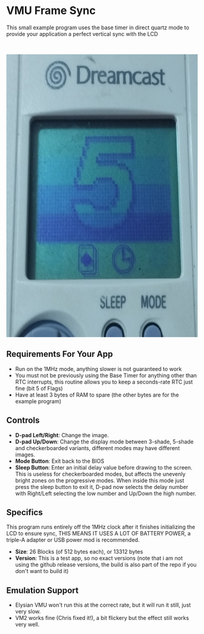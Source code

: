 # VMU Frame Sync
This small example program uses the base timer in direct quartz mode to provide your application a perfect vertical sync with the LCD

<br><p align="left"><img src="https://github.com/jvsTSX/vmu-frame-sync/blob/main/repo_images/5_shades.png?" alt="The game's user interface with annotations" width="657" height="743"/>

## Requirements For Your App
- Run on the 1MHz mode, anything slower is not guaranteed to work
- You must not be previously using the Base Timer for anything other than RTC interrupts, this routine allows you to keep a seconds-rate RTC just fine (bit 5 of Flags)
- Have at least 3 bytes of RAM to spare (the other bytes are for the example program)

## Controls
- **D-pad Left/Right**: Change the image.
- **D-pad Up/Down**: Change the display mode between 3-shade, 5-shade and checkerboarded variants, different modes may have different images.
- **Mode Button**: Exit back to the BIOS
- **Sleep Button**: Enter an initial delay value before drawing to the screen. This is useless for checkerboarded modes, but affects the unevenly bright zones on the progressive modes. When inside this mode just press the sleep button to exit it, D-pad now selects the delay number with Right/Left selecting the low number and Up/Down the high number.

## Specifics
This program runs entirely off the 1MHz clock after it finishes initializing the LCD to ensure sync, THIS MEANS IT USES A LOT OF BATTERY POWER, a triple-A adapter or USB power mod is recommended.
- **Size**: 26 Blocks (of 512 bytes each), or 13312 bytes
- **Version**: This is a test app, so no exact versions (note that i am not using the github release versions, the build is also part of the repo if you don't want to build it)

## Emulation Support
- Elysian VMU won't run this at the correct rate, but it will run it still, just very slow.
- VM2 works fine (Chris fixed it!), a bit flickery but the effect still works very well.

